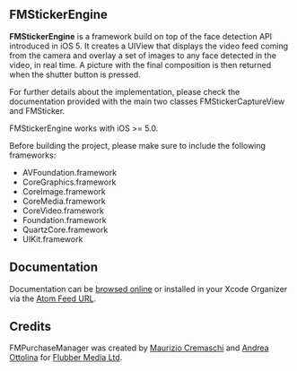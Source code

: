 FMStickerEngine
---------------

**FMStickerEngine** is a framework build on top of the face detection API introduced in iOS 5. It creates a UIView that displays the video feed coming from the camera and overlay a set of images to any face detected in the video, in real time.
A picture with the final composition is then returned when the shutter button is pressed.

For further details about the implementation, please check the documentation provided with the main two classes FMStickerCaptureView and FMSticker.

FMStickerEngine works with iOS >= 5.0.

Before building the project, please make sure to include the following frameworks:
 
 - AVFoundation.framework
 - CoreGraphics.framework
 - CoreImage.framework
 - CoreMedia.framework
 - CoreVideo.framework
 - Foundation.framework
 - QuartzCore.framework
 - UIKit.framework

Documentation
-------------
Documentation can be [browsed online](http://github.flubbermedia.com/FMStickerEngine) or installed in your Xcode Organizer via the [Atom Feed URL](http://github.flubbermedia.com/FMStickerEngine/FMStickerEngine.atom).

Credits
-------
FMPurchaseManager was created by [Maurizio Cremaschi](http://cremaschi.me) and [Andrea Ottolina](http://andreaottolina.com) for [Flubber Media Ltd](http://flubbermedia.com).